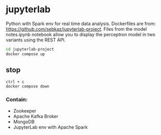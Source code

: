 # jupyterlab
Python with Spark env for real time data analysis. Dockerfiles are from: https://github.com/sebkaz/jupyterlab-project. Files from the model notes.ipynb notebook allow you to display the perceptron model in two variants using the REST API.

```bash
cd jupyterlab-project
docker compose up
```

## stop

```bash
ctrl + c 
docker compose down
```

### Contain: 
- Zookeeper
- Apache Kafka Broker
- MongoDB
- JupyterLab env with Apache Spark
